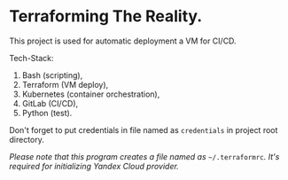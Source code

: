 # Terraforming The Reality.
This project is used for automatic deployment a VM for CI/CD.

Tech-Stack:
1) Bash (scripting),
2) Terraform (VM deploy),
3) Kubernetes (container orchestration),
4) GitLab (CI/CD),
5) Python (test).

Don't forget to put credentials in file named as ```credentials``` in project root directory.

*Please note that this program creates a file named as* ```~/.terraformrc```*. It's required for initializing Yandex Cloud provider.*

